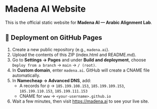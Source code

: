 # Madena AI Website

This is the official static website for **Madena AI — Arabic Alignment Lab**.

## 🚀 Deployment on GitHub Pages

1. Create a new public repository (e.g., `madena.ai`).
2. Upload the contents of this ZIP (index.html and README.md).
3. Go to **Settings → Pages** and under **Build and deployment**, choose `Deploy from a branch` → `main` → `/ (root)`.
4. In **Custom domain**, enter `madena.ai`. GitHub will create a CNAME file automatically.
5. In **Namecheap → Advanced DNS**, add:
   - A records for `@` → `185.199.108.153`, `185.199.109.153`, `185.199.110.153`, `185.199.111.153`
   - CNAME for `www` → `<your-username>.github.io`
6. Wait a few minutes, then visit https://madena.ai to see your live site.

